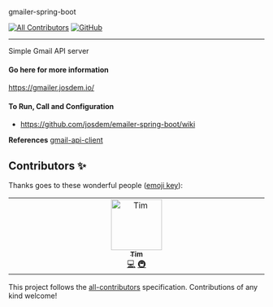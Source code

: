 gmailer-spring-boot
<!-- ALL-CONTRIBUTORS-BADGE:START - Do not remove or modify this section -->
[![All Contributors](https://img.shields.io/badge/all_contributors-1-orange.svg?style=flat-square)](#contributors-)
[![GitHub](https://github.com/josdem/gmailer-spring-boot/actions/workflows/main.yml/badge.svg)](https://github.com/josdem/gmailer-spring-boot/actions)
<!-- ALL-CONTRIBUTORS-BADGE:END -->
----------------------------------------------
Simple Gmail API server

#### Go here for more information

https://gmailer.josdem.io/

#### To Run, Call and Configuration

* https://github.com/josdem/emailer-spring-boot/wiki

**References**
[gmail-api-client](https://github.com/josdem/gmail-api-client)



## Contributors ✨

Thanks goes to these wonderful people ([emoji key](https://allcontributors.org/docs/en/emoji-key)):

<!-- ALL-CONTRIBUTORS-LIST:START - Do not remove or modify this section -->
<!-- prettier-ignore-start -->
<!-- markdownlint-disable -->
<table>
  <tbody>
    <tr>
      <td align="center" valign="top" width="14.28%"><a href="https://github.com/TimothyMwangi101"><img src="https://avatars.githubusercontent.com/u/134459817?v=4?s=100" width="100px;" alt="Tim"/><br /><sub><b>Tim</b></sub></a><br /><a href="https://github.com/josdem/gmailer-spring-boot/commits?author=TimothyMwangi101" title="Code">💻</a> <a href="#infra-TimothyMwangi101" title="Infrastructure (Hosting, Build-Tools, etc)">🚇</a></td>
    </tr>
  </tbody>
</table>

<!-- markdownlint-restore -->
<!-- prettier-ignore-end -->

<!-- ALL-CONTRIBUTORS-LIST:END -->

This project follows the [all-contributors](https://github.com/all-contributors/all-contributors) specification. Contributions of any kind welcome!